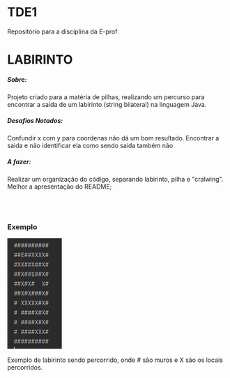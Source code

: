 # TDE1
Repositório para a disciplina da E-prof 



<h1>
	LABIRINTO
	</h1>

<h5>
	Sobre:
</h5>

<div>
	Projeto criado para a matéria de pilhas, realizando um percurso para encontrar a saida de um labirinto (string bilateral) na linguagem Java.
</div>


<h5>
	Desafios Notados:
</h5>

<div>
	Confundir x com y para coordenas não dá um bom resultado.
	Encontrar a saida e não identificar ela como sendo saida também não
</div>

<h5>
	A fazer:
</h5>

<div>
	Realizar um organização do código, separando labirinto, pilha e "cralwing".
	Melhor a apresentação do README;	
</div>
</br>
</br>
</br>
<h3> Exemplo</h3>
<div>
	<img src="https://github.com/DiogoFeld/TDE1/blob/main/img/Labirinto.PNG" style="max-width: 100%;"> 
	</div>
<p>Exemplo de labirinto sendo percorrido, onde # são muros e X são os locais percorridos. </p> 

